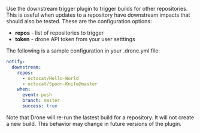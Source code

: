 Use the downstream trigger plugin to trigger builds for other repositories. This is useful when updates to a repository have downstream impacts that should also be tested. These are the configuration options:

* **repos** - list of repositories to trigger
* **token** - drone API token from your user setttings

The following is a sample configuration in your .drone.yml file:

```yaml
notify:
  downstream:
    repos:
      - octocat/Hello-World
      - octocat/Spoon-Knife@master
    when:
      event: push
      branch: master
      success: true
```

Note that Drone will re-run the lastest build for a repository. It will not create a new build. This behavior may change in future versions of the plugin.